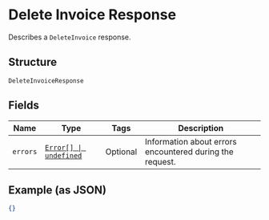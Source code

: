 
# Delete Invoice Response

Describes a `DeleteInvoice` response.

## Structure

`DeleteInvoiceResponse`

## Fields

| Name | Type | Tags | Description |
|  --- | --- | --- | --- |
| `errors` | [`Error[] \| undefined`](/doc/models/error.md) | Optional | Information about errors encountered during the request. |

## Example (as JSON)

```json
{}
```

